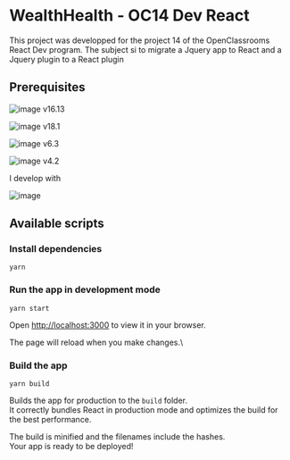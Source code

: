 # WealthHealth - OC14 Dev React

This project was developped for the project 14 of the OpenClassrooms React Dev program.
The subject si to migrate a Jquery app to React and a Jquery plugin to a React plugin

## Prerequisites

![image](https://img.shields.io/badge/Node.js-339933?style=for-the-badge&logo=nodedotjs&logoColor=white) v16.13

![image](https://img.shields.io/badge/React-20232A?style=for-the-badge&logo=react&logoColor=61DAFB) v18.1

![image](https://img.shields.io/badge/React_Router-CA4245?style=for-the-badge&logo=react-router&logoColor=white) v6.3

![image](https://img.shields.io/badge/Redux-593D88?style=for-the-badge&logo=redux&logoColor=white) v4.2

I develop with

![image](https://img.shields.io/badge/Visual_Studio_Code-0078D4?style=for-the-badge&logo=visual%20studio%20code&logoColor=white)

## Available scripts

### Install dependencies

```
yarn
```

### Run the app in development mode

```
yarn start
```

Open [http://localhost:3000](http://localhost:3000) to view it in your browser.

The page will reload when you make changes.\

### Build the app

```
yarn build
```

Builds the app for production to the `build` folder.\
It correctly bundles React in production mode and optimizes the build for the best performance.

The build is minified and the filenames include the hashes.\
Your app is ready to be deployed!
